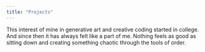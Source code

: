 ```yaml
---
title: "Projects"
---
```


This interest of mine in generative art and creative coding started in college.
And since then it has always felt like a part of me. Nothing feels as good as sitting down and creating 
something chaotic through the tools of order.
